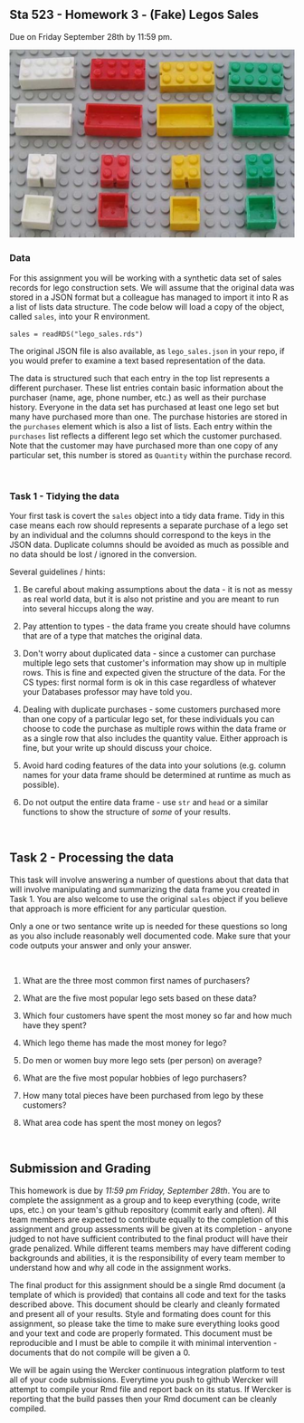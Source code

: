 Sta 523 - Homework 3 - (Fake) Legos Sales
------------
Due on Friday September 28th by 11:59 pm.

![legos](legos.jpg?raw=true)


### Data

For this assignment you will be working with a synthetic data set of sales records for lego construction sets. We will assume that the original data was stored in a JSON format but a colleague has managed to import it into R as a list of lists data structure. The code below will load a copy of the object, called `sales`, into your R environment.

```{r eval=FALSE}
sales = readRDS("lego_sales.rds")
```

The original JSON file is also available, as `lego_sales.json` in your repo, if you would prefer to examine a text based representation of the data.

The data is structured such that each entry in the top list represents a different purchaser. These list entries contain basic information about the purchaser (name, age, phone number, etc.) as well as their purchase history. Everyone in the data set has purchased at least one lego set but many have purchased more than one. The purchase histories are stored in the `purchases` element which is also a list of lists. Each entry within the `purchases` list reflects a different lego set which the customer purchased. Note that the customer may have purchased more than one copy of any particular set, this number is stored as `Quantity` within the purchase record.

<br/>

### Task 1 - Tidying the data

Your first task is covert the `sales` object into a tidy data frame. Tidy in this case means each row should represents a separate purchase of a lego set by an individual and the columns should correspond to the keys in the JSON data. Duplicate columns should be avoided as much as possible and no data should be lost / ignored in the conversion.

Several guidelines / hints:

1. Be careful about making assumptions about the data - it is not as messy as real world data, but it is also not pristine and you are meant to run into several hiccups along the way.

1. Pay attention to types - the data frame you create should have columns that are of a type that matches the original data. 

1. Don't worry about duplicated data - since a customer can purchase multiple lego sets that customer's information may show up in multiple rows. This is fine and expected given the structure of the data. For the CS types: first normal form is ok in this case regardless of whatever your Databases professor may have told you.

1. Dealing with duplicate purchases - some customers purchased more than one copy of a particular lego set, for these individuals you can choose to code the purchase as multiple rows within the data frame or as a single row that also includes the quantity value. Either approach is fine, but your write up should discuss your choice. 

1. Avoid hard coding features of the data into your solutions (e.g. column names for your data frame should be determined at runtime as much as possible). 

1. Do not output the entire data frame - use `str` and `head` or a similar functions to show the structure of *some* of your results.

<br/>


## Task 2 - Processing the data

This task will involve answering a number of questions about that data that will involve manipulating and summarizing the data frame you created in Task 1. You are also welcome to use the original `sales` object if you believe that approach is more efficient for any particular question.

Only a one or two sentance write up is needed for these questions so long as you also include reasonably well documented code. Make sure that your code outputs your answer and only your answer. 

<br/>

1. What are the three most common first names of purchasers?

1. What are the five most popular lego sets based on these data?

1. Which four customers have spent the most money so far and how much have they spent?

1. Which lego theme has made the most money for lego?

1. Do men or women buy more lego sets (per person) on average?

1. What are the five most popular hobbies of lego purchasers?

1. How many total pieces have been purchased from lego by these customers?

1. What area code has spent the most money on legos?


<br/>

## Submission and Grading

This homework is due by *11:59 pm Friday, September 28th*. You are to complete the assignment as a group and to keep everything (code, write ups, etc.) on your team's github repository (commit early and often). All team members are expected to contribute equally to the completion of this assignment and group assessments will be given at its completion - anyone judged to not have sufficient contributed to the final product will have their grade penalized. While different teams members may have different coding backgrounds and abilities, it is the responsibility of every team member to understand how and why all code in the assignment works.

The final product for this assignment should be a single Rmd document (a template of which is provided) that contains all code and text for the tasks described above. This document should be clearly and cleanly formated and present all of your results. Style and formating does count for this assignment, so please take the time to make sure everything looks good and your text and code are properly formated. This document must be reproducible and I must be able to compile it with minimal intervention - documents that do not compile will be given a 0. 

We will be again using the Wercker continuous integration platform to test all of your code submissions. Everytime you push to github Wercker will attempt to compile your Rmd file and report back on its status. If Wercker is reporting that the build passes then your Rmd document can be cleanly compiled.

<br/>


